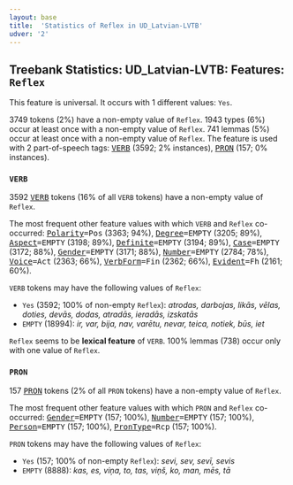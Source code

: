 ```yaml
---
layout: base
title:  'Statistics of Reflex in UD_Latvian-LVTB'
udver: '2'
---
```


## Treebank Statistics: UD_Latvian-LVTB: Features: `Reflex`

This feature is universal.
It occurs with 1 different values: `Yes`.

3749 tokens (2%) have a non-empty value of `Reflex`.
1943 types (6%) occur at least once with a non-empty value of `Reflex`.
741 lemmas (5%) occur at least once with a non-empty value of `Reflex`.
The feature is used with 2 part-of-speech tags: <tt><a href="lv_lvtb-pos-VERB.html">VERB</a></tt> (3592; 2% instances), <tt><a href="lv_lvtb-pos-PRON.html">PRON</a></tt> (157; 0% instances).

### `VERB`

3592 <tt><a href="lv_lvtb-pos-VERB.html">VERB</a></tt> tokens (16% of all `VERB` tokens) have a non-empty value of `Reflex`.

The most frequent other feature values with which `VERB` and `Reflex` co-occurred: <tt><a href="lv_lvtb-feat-Polarity.html">Polarity</a></tt><tt>=Pos</tt> (3363; 94%), <tt><a href="lv_lvtb-feat-Degree.html">Degree</a></tt><tt>=EMPTY</tt> (3205; 89%), <tt><a href="lv_lvtb-feat-Aspect.html">Aspect</a></tt><tt>=EMPTY</tt> (3198; 89%), <tt><a href="lv_lvtb-feat-Definite.html">Definite</a></tt><tt>=EMPTY</tt> (3194; 89%), <tt><a href="lv_lvtb-feat-Case.html">Case</a></tt><tt>=EMPTY</tt> (3172; 88%), <tt><a href="lv_lvtb-feat-Gender.html">Gender</a></tt><tt>=EMPTY</tt> (3171; 88%), <tt><a href="lv_lvtb-feat-Number.html">Number</a></tt><tt>=EMPTY</tt> (2784; 78%), <tt><a href="lv_lvtb-feat-Voice.html">Voice</a></tt><tt>=Act</tt> (2363; 66%), <tt><a href="lv_lvtb-feat-VerbForm.html">VerbForm</a></tt><tt>=Fin</tt> (2362; 66%), <tt><a href="lv_lvtb-feat-Evident.html">Evident</a></tt><tt>=Fh</tt> (2161; 60%).

`VERB` tokens may have the following values of `Reflex`:

* `Yes` (3592; 100% of non-empty `Reflex`): <em>atrodas, darbojas, likās, vēlas, doties, devās, dodas, atradās, ieradās, izskatās</em>
* `EMPTY` (18994): <em>ir, var, bija, nav, varētu, nevar, teica, notiek, būs, iet</em>

`Reflex` seems to be **lexical feature** of `VERB`. 100% lemmas (738) occur only with one value of `Reflex`.

### `PRON`

157 <tt><a href="lv_lvtb-pos-PRON.html">PRON</a></tt> tokens (2% of all `PRON` tokens) have a non-empty value of `Reflex`.

The most frequent other feature values with which `PRON` and `Reflex` co-occurred: <tt><a href="lv_lvtb-feat-Gender.html">Gender</a></tt><tt>=EMPTY</tt> (157; 100%), <tt><a href="lv_lvtb-feat-Number.html">Number</a></tt><tt>=EMPTY</tt> (157; 100%), <tt><a href="lv_lvtb-feat-Person.html">Person</a></tt><tt>=EMPTY</tt> (157; 100%), <tt><a href="lv_lvtb-feat-PronType.html">PronType</a></tt><tt>=Rcp</tt> (157; 100%).

`PRON` tokens may have the following values of `Reflex`:

* `Yes` (157; 100% of non-empty `Reflex`): <em>sevi, sev, sevī, sevis</em>
* `EMPTY` (8888): <em>kas, es, viņa, to, tas, viņš, ko, man, mēs, tā</em>

